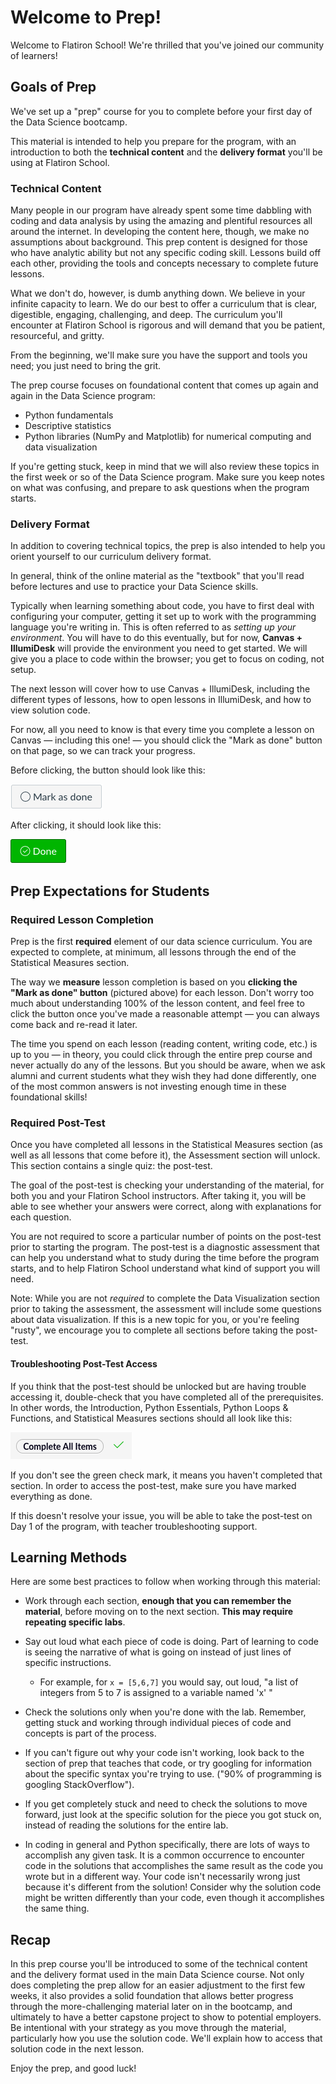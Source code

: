 # Welcome to Prep!

Welcome to Flatiron School! We're thrilled that you've joined our community of learners!

## Goals of Prep

We've set up a "prep" course for you to complete before your first day of the Data Science bootcamp.

This material is intended to help you prepare for the program, with an introduction to both the **technical content** and the **delivery format** you'll be using at Flatiron School.

### Technical Content

Many people in our program have already spent some time dabbling with coding and data analysis by using the amazing and plentiful resources all around the internet. In developing the content here, though, we make no assumptions about background. This prep content is designed for those who have analytic ability but not any specific coding skill. Lessons build off each other, providing the tools and concepts necessary to complete future lessons.

What we don't do, however, is dumb anything down. We believe in your infinite capacity to learn. We do our best to offer a curriculum that is clear, digestible, engaging, challenging, and deep. The curriculum you'll encounter at Flatiron School is rigorous and will demand that you be patient, resourceful, and gritty.

From the beginning, we'll make sure you have the support and tools you need; you just need to bring the grit.

The prep course focuses on foundational content that comes up again and again in the Data Science program:

 - Python fundamentals
 - Descriptive statistics
 - Python libraries (NumPy and Matplotlib) for numerical computing and data visualization

If you're getting stuck, keep in mind that we will also review these topics in the first week or so of the Data Science program. Make sure you keep notes on what was confusing, and prepare to ask questions when the program starts.

### Delivery Format

In addition to covering technical topics, the prep is also intended to help you orient yourself to our curriculum delivery format.

In general, think of the online material as the "textbook" that you'll read before lectures and use to practice your Data Science skills.

Typically when learning something about code, you have to first deal with configuring your computer, getting it set up to work with the programming language you're writing in. This is often referred to as *setting up your environment*. You will have to do this eventually, but for now, **Canvas + IllumiDesk** will provide the environment you need to get started. We will give you a place to code within the browser; you get to focus on coding, not setup.

The next lesson will cover how to use Canvas + IllumiDesk, including the different types of lessons, how to open lessons in IllumiDesk, and how to view solution code.

For now, all you need to know is that every time you complete a lesson on Canvas — including this one! — you should click the "Mark as done" button on that page, so we can track your progress.

Before clicking, the button should look like this:

![mark as done button](https://github.com/learn-co-curriculum/dsc-prework-intro/raw/b3feece3ce125ec15651b775bec2512afc72d276/images/mark_as_done.png)

After clicking, it should look like this:

![done button](https://github.com/learn-co-curriculum/dsc-prework-intro/raw/b3feece3ce125ec15651b775bec2512afc72d276/images/done.png)

## Prep Expectations for Students

### Required Lesson Completion

Prep is the first **required** element of our data science curriculum. You are expected to complete, at minimum, all lessons through the end of the Statistical Measures section.

The way we **measure** lesson completion is based on you **clicking the "Mark as done" button** (pictured above) for each lesson. Don't worry too much about understanding 100% of the lesson content, and feel free to click the button once you've made a reasonable attempt — you can always come back and re-read it later.

The time you spend on each lesson (reading content, writing code, etc.) is up to you — in theory, you could click through the entire prep course and never actually do any of the lessons. But you should be aware, when we ask alumni and current students what they wish they had done differently, one of the most common answers is not investing enough time in these foundational skills!

### Required Post-Test

Once you have completed all lessons in the Statistical Measures section (as well as all lessons that come before it), the Assessment section will unlock. This section contains a single quiz: the post-test.

The goal of the post-test is checking your understanding of the material, for both you and your Flatiron School instructors. After taking it, you will be able to see whether your answers were correct, along with explanations for each question.

You are not required to score a particular number of points on the post-test prior to starting the program. The post-test is a diagnostic assessment that can help you understand what to study during the time before the program starts, and to help Flatiron School understand what kind of support you will need.

Note: While you are not *required* to complete the Data Visualization section prior to taking the assessment, the assessment will include some questions about data visualization. If this is a new topic for you, or you're feeling "rusty", we encourage you to complete all sections before taking the post-test.

#### Troubleshooting Post-Test Access

If you think that the post-test should be unlocked but are having trouble accessing it, double-check that you have completed all of the prerequisites. In other words, the Introduction, Python Essentials, Python Loops & Functions, and Statistical Measures sections should all look like this:

![section completed](https://github.com/learn-co-curriculum/dsc-prework-intro/raw/b3feece3ce125ec15651b775bec2512afc72d276/images/section_completed.png)

If you don't see the green check mark, it means you haven't completed that section. In order to access the post-test, make sure you have marked everything as done.

If this doesn't resolve your issue, you will be able to take the post-test on Day 1 of the program, with teacher troubleshooting support.

## Learning Methods

Here are some best practices to follow when working through this material:

- Work through each section, **enough that you can remember the material**, before moving on to the next section. **This may require repeating specific labs**.  

- Say out loud what each piece of code is doing.  Part of learning to code is seeing the narrative of what is going on instead of just lines of specific instructions.
  - For example, for ```x = [5,6,7]``` you would say, out loud, "a list of integers from 5 to 7 is assigned to a variable named 'x' "
    
- Check the solutions only when you're done with the lab.  Remember, getting stuck and working through individual pieces of code and concepts is part of the process.  
    
- If you can't figure out why your code isn't working, look back to the section of prep that teaches that code, or try googling for information about the specific syntax you're trying to use.  ("90% of programming is googling StackOverflow").  
    
- If you get completely stuck and need to check the solutions to move forward, just look at the specific solution for the piece you got stuck on, instead of reading the solutions for the entire lab.

- In coding in general and Python specifically, there are lots of ways to accomplish any given task.  It is a common occurrence to encounter code in the solutions that accomplishes the same result as the code you wrote but in a different way.  Your code isn't necessarily wrong just because it's different from the solution!  Consider why the solution code might be written differently than your code, even though it accomplishes the same thing.  
  
## Recap

In this prep course you'll be introduced to some of the technical content and the delivery format used in the main Data Science course. Not only does completing the prep allow for an easier adjustment to the first few weeks, it also provides a solid foundation that allows better progress through the more-challenging material later on in the bootcamp, and ultimately to have a better capstone project to show to potential employers. Be intentional with your strategy as you move through the material, particularly how you use the solution code. We'll explain how to access that solution code in the next lesson.

Enjoy the prep, and good luck! 
